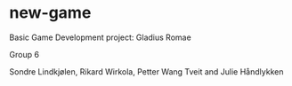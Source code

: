 # new-game

Basic Game Development project: Gladius Romae

Group 6

Sondre Lindkjølen, Rikard Wirkola, Petter Wang Tveit and Julie Håndlykken
